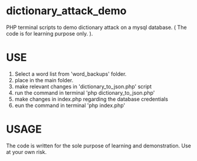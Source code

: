 # dictionary_attack_demo
PHP terminal scripts to demo dictionary attack on a mysql database. ( The code is for learning purpose only. ). 

# USE
1. Select a word list from 'word_backups' folder.
2. place in the main folder.
3. make relevant changes in 'dictionary_to_json.php' script
4. run the command in terminal 'php dictionary_to_json.php'
5. make changes in index.php regarding the database credentials
6. eun the command in terminal 'php index.php'

# USAGE
The code is written for the sole purpose of learning and demonstration. Use at your own risk.